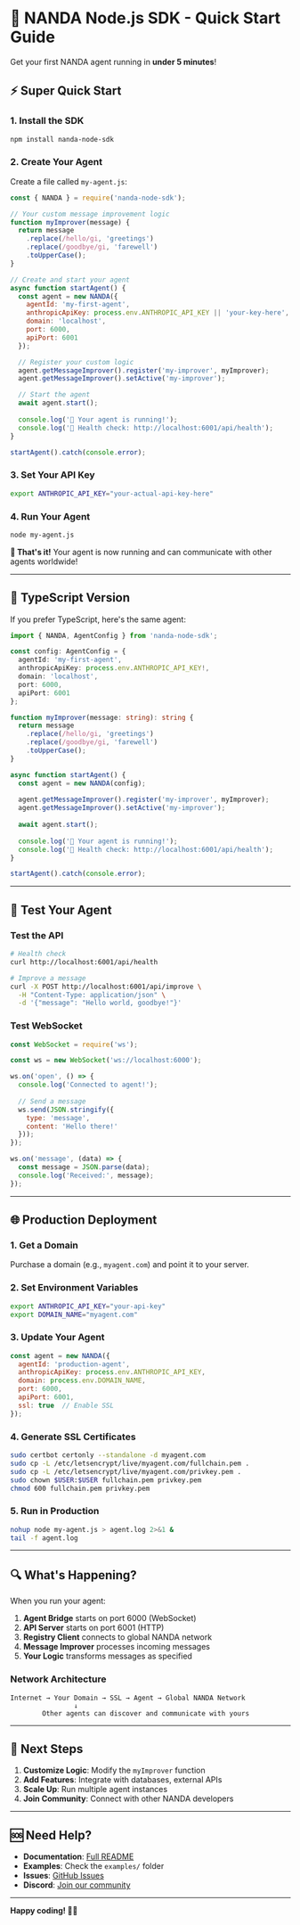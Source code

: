 # 🚀 NANDA Node.js SDK - Quick Start Guide

Get your first NANDA agent running in **under 5 minutes**!

## ⚡ Super Quick Start

### 1. Install the SDK

```bash
npm install nanda-node-sdk
```

### 2. Create Your Agent

Create a file called `my-agent.js`:

```javascript
const { NANDA } = require('nanda-node-sdk');

// Your custom message improvement logic
function myImprover(message) {
  return message
    .replace(/hello/gi, 'greetings')
    .replace(/goodbye/gi, 'farewell')
    .toUpperCase();
}

// Create and start your agent
async function startAgent() {
  const agent = new NANDA({
    agentId: 'my-first-agent',
    anthropicApiKey: process.env.ANTHROPIC_API_KEY || 'your-key-here',
    domain: 'localhost',
    port: 6000,
    apiPort: 6001
  });

  // Register your custom logic
  agent.getMessageImprover().register('my-improver', myImprover);
  agent.getMessageImprover().setActive('my-improver');

  // Start the agent
  await agent.start();
  
  console.log('🚀 Your agent is running!');
  console.log('🔗 Health check: http://localhost:6001/api/health');
}

startAgent().catch(console.error);
```

### 3. Set Your API Key

```bash
export ANTHROPIC_API_KEY="your-actual-api-key-here"
```

### 4. Run Your Agent

```bash
node my-agent.js
```

**🎉 That's it!** Your agent is now running and can communicate with other agents worldwide!

---

## 🔧 TypeScript Version

If you prefer TypeScript, here's the same agent:

```typescript
import { NANDA, AgentConfig } from 'nanda-node-sdk';

const config: AgentConfig = {
  agentId: 'my-first-agent',
  anthropicApiKey: process.env.ANTHROPIC_API_KEY!,
  domain: 'localhost',
  port: 6000,
  apiPort: 6001
};

function myImprover(message: string): string {
  return message
    .replace(/hello/gi, 'greetings')
    .replace(/goodbye/gi, 'farewell')
    .toUpperCase();
}

async function startAgent() {
  const agent = new NANDA(config);
  
  agent.getMessageImprover().register('my-improver', myImprover);
  agent.getMessageImprover().setActive('my-improver');
  
  await agent.start();
  
  console.log('🚀 Your agent is running!');
  console.log('🔗 Health check: http://localhost:6001/api/health');
}

startAgent().catch(console.error);
```

---

## 🧪 Test Your Agent

### Test the API

```bash
# Health check
curl http://localhost:6001/api/health

# Improve a message
curl -X POST http://localhost:6001/api/improve \
  -H "Content-Type: application/json" \
  -d '{"message": "Hello world, goodbye!"}'
```

### Test WebSocket

```javascript
const WebSocket = require('ws');

const ws = new WebSocket('ws://localhost:6000');

ws.on('open', () => {
  console.log('Connected to agent!');
  
  // Send a message
  ws.send(JSON.stringify({
    type: 'message',
    content: 'Hello there!'
  }));
});

ws.on('message', (data) => {
  const message = JSON.parse(data);
  console.log('Received:', message);
});
```

---

## 🌐 Production Deployment

### 1. Get a Domain

Purchase a domain (e.g., `myagent.com`) and point it to your server.

### 2. Set Environment Variables

```bash
export ANTHROPIC_API_KEY="your-api-key"
export DOMAIN_NAME="myagent.com"
```

### 3. Update Your Agent

```javascript
const agent = new NANDA({
  agentId: 'production-agent',
  anthropicApiKey: process.env.ANTHROPIC_API_KEY,
  domain: process.env.DOMAIN_NAME,
  port: 6000,
  apiPort: 6001,
  ssl: true  // Enable SSL
});
```

### 4. Generate SSL Certificates

```bash
sudo certbot certonly --standalone -d myagent.com
sudo cp -L /etc/letsencrypt/live/myagent.com/fullchain.pem .
sudo cp -L /etc/letsencrypt/live/myagent.com/privkey.pem .
sudo chown $USER:$USER fullchain.pem privkey.pem
chmod 600 fullchain.pem privkey.pem
```

### 5. Run in Production

```bash
nohup node my-agent.js > agent.log 2>&1 &
tail -f agent.log
```

---

## 🔍 What's Happening?

When you run your agent:

1. **Agent Bridge** starts on port 6000 (WebSocket)
2. **API Server** starts on port 6001 (HTTP)
3. **Registry Client** connects to global NANDA network
4. **Message Improver** processes incoming messages
5. **Your Logic** transforms messages as specified

### Network Architecture

```
Internet → Your Domain → SSL → Agent → Global NANDA Network
                ↓
        Other agents can discover and communicate with yours
```

---

## 🎯 Next Steps

1. **Customize Logic**: Modify the `myImprover` function
2. **Add Features**: Integrate with databases, external APIs
3. **Scale Up**: Run multiple agent instances
4. **Join Community**: Connect with other NANDA developers

---

## 🆘 Need Help?

- **Documentation**: [Full README](README.md)
- **Examples**: Check the `examples/` folder
- **Issues**: [GitHub Issues](https://github.com/yourusername/nanda-node-sdk/issues)
- **Discord**: [Join our community](https://discord.gg/nanda)

---

**Happy coding! 🚀🤖** 